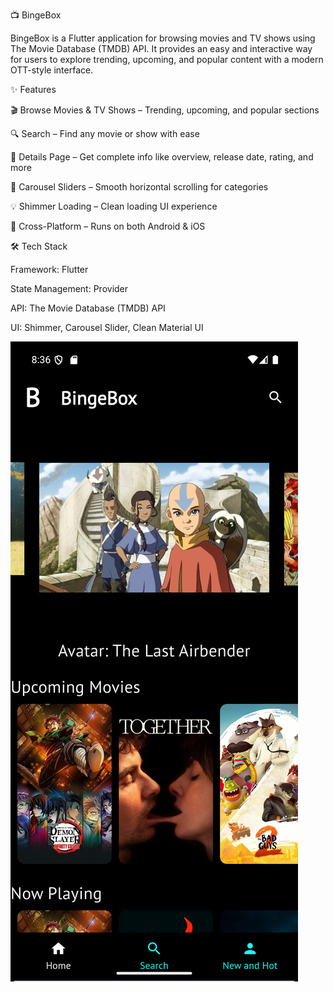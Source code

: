 📺 BingeBox

BingeBox is a Flutter application for browsing movies and TV shows using The Movie Database (TMDB) API.
It provides an easy and interactive way for users to explore trending, upcoming, and popular content with a modern OTT-style interface.

✨ Features

🎬 Browse Movies & TV Shows – Trending, upcoming, and popular sections

🔍 Search – Find any movie or show with ease

📖 Details Page – Get complete info like overview, release date, rating, and more

🎠 Carousel Sliders – Smooth horizontal scrolling for categories

💡 Shimmer Loading – Clean loading UI experience

📱 Cross-Platform – Runs on both Android & iOS

🛠️ Tech Stack

Framework: Flutter

State Management: Provider

API: The Movie Database (TMDB) API

UI: Shimmer, Carousel Slider, Clean Material UI

![image alt](https://github.com/arthurjose007/bingebox/blob/2e363fc9a0e9590862e1304aef008e5fc443bc32/images/screenshort/1.png)
